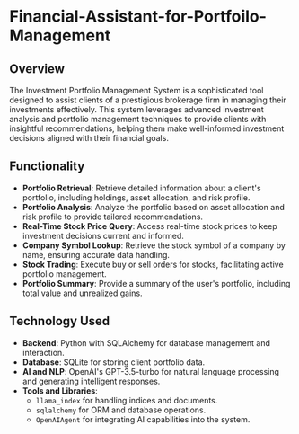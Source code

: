 # Financial-Assistant-for-Portfoilo-Management

## Overview

The Investment Portfolio Management System is a sophisticated tool designed to assist clients of a prestigious brokerage firm in managing their investments effectively. This system leverages advanced investment analysis and portfolio management techniques to provide clients with insightful recommendations, helping them make well-informed investment decisions aligned with their financial goals.

## Functionality

- **Portfolio Retrieval**: Retrieve detailed information about a client's portfolio, including holdings, asset allocation, and risk profile.
- **Portfolio Analysis**: Analyze the portfolio based on asset allocation and risk profile to provide tailored recommendations.
- **Real-Time Stock Price Query**: Access real-time stock prices to keep investment decisions current and informed.
- **Company Symbol Lookup**: Retrieve the stock symbol of a company by name, ensuring accurate data handling.
- **Stock Trading**: Execute buy or sell orders for stocks, facilitating active portfolio management.
- **Portfolio Summary**: Provide a summary of the user's portfolio, including total value and unrealized gains.

## Technology Used

- **Backend**: Python with SQLAlchemy for database management and interaction.
- **Database**: SQLite for storing client portfolio data.
- **AI and NLP**: OpenAI's GPT-3.5-turbo for natural language processing and generating intelligent responses.
- **Tools and Libraries**: 
  - `llama_index` for handling indices and documents.
  - `sqlalchemy` for ORM and database operations.
  - `OpenAIAgent` for integrating AI capabilities into the system.
